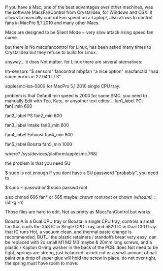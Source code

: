 If you have a Mac, one of the best advantages over other machines,
was the software MacsFanControl from Crystalidea,
for Windows and OSX.
it allows to manually control Fan speed on a Laptop!, 
also allows to control fans in MacPro 5,1 2010 and many other Macs.

Macs are designed to be Silent Mode = very slow attack rising speed fan curve.

but there is No macsfancontrol for Linux,
has been asked many times to Crystalidea but they refuse to build for Linux.

anyway... it does Not matter.
for Linux there are several aternatives:

lm-sensors "$ sensors"
fancontrol
mbpfan "a nice option"
macfanctld "had some errors in 22.04.1 LTS"

applesmc-isa-0300
for MacPro 5,1 2010 single CPU tray.

problem is that Default min speed is 2000 for some SMC,
you need to manually Edit with Tea, Kate, or anyother text editor...
fan1_label
PCI
fan1_min
600

fan2_label
PS
fan2_min
600

fan3_label
Intake
fan3_min
600

fan4_label
Exhaust
fan4_min
600

fan5_label
Boosta
fan5_min
1000

where?
/sys/devices/platform/applesmc.768/

the problem is that you need SU

$ sudo is not enough
if you dont have a SU password "probably", you need to 

$ sudo -i
passwd
or
$ sudo passwd root

also
chmod 666 fan*
or 665
maybe:
chown root:root
or 
chown ($whoami):($id -g -n)

Those files are hard to edit.
Not as pretty as MacsFanControl but works.


Boosta A in a Dual CPU tray or Boosta in single CPU tray,
controls a small fan that cools the X58 IC in Single CPU Tray, and 5520 IC in Dual CPU tray.
that IC runs Hot, 
a vacuum clean, and thermal paste change is recommended,
BUT... the plastic retainers / standoffs breat very easy.
can be replaced with 2x small M1 M2 M3 maybe & 20mm long screws, and a plastic / Kapton O-ring washer in the back of the PCB.
does Not need to be tight, springs are strong, just balanced.
a lock nut or a small amount of nail paint or a drop of super glue will hold the screw in place.
do not over tight, the spring must have room to move.

